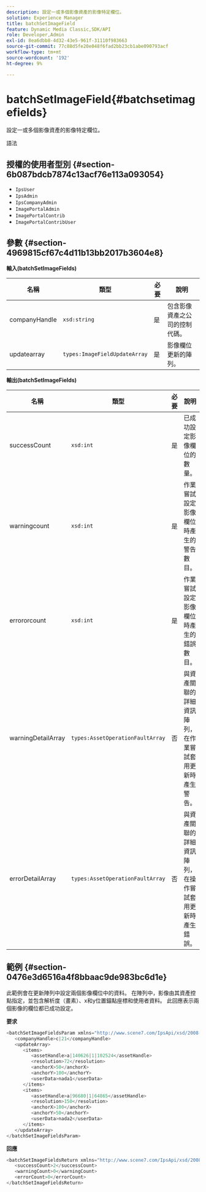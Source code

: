 ```yaml
---
description: 設定一或多個影像資產的影像特定欄位。
solution: Experience Manager
title: batchSetImageField
feature: Dynamic Media Classic,SDK/API
role: Developer,Admin
exl-id: 8ea6dbb8-4d32-43e5-961f-31110f983663
source-git-commit: 77c88d5fe20e048f6fad2bb23cb1abe090793acf
workflow-type: tm+mt
source-wordcount: '192'
ht-degree: 9%

---
```


# batchSetImageField{#batchsetimagefields}

設定一或多個影像資產的影像特定欄位。

語法

## 授權的使用者型別 {#section-6b087bdcb7874c13acf76e113a093054}

* `IpsUser`
* `IpsAdmin`
* `IpsCompanyAdmin`
* `ImagePortalAdmin`
* `ImagePortalContrib`
* `ImagePortalContribUser`

## 參數 {#section-4969815cf67c4d11b13bb2017b3604e8}

**輸入(batchSetImageFields)**

| 名稱 | 類型 | 必要 | 說明 |
|---|---|---|---|
| companyHandle | `xsd:string` | 是 | 包含影像資產之公司的控制代碼。 |
| updatearray | `types:ImageFieldUpdateArray` | 是 | 影像欄位更新的陣列。 |

**輸出(batchSetImageFields)**

| 名稱 | 類型 | 必要 | 說明 |
|---|---|---|---|
| successCount | `xsd:int` | 是 | 已成功設定影像欄位的數量。 |
| warningcount | `xsd:int` | 是 | 作業嘗試設定影像欄位時產生的警告數目。 |
| errororcount | `xsd:int` | 是 | 作業嘗試設定影像欄位時產生的錯誤數目。 |
| warningDetailArray | `types:AssetOperationFaultArray` | 否 | 與資產關聯的詳細資訊陣列，在作業嘗試套用更新時產生警告。 |
| errorDetailArray | `types:AssetOperationFaultArray` | 否 | 與資產關聯的詳細資訊陣列，在操作嘗試套用更新時產生錯誤。 |

## 範例 {#section-0476e3d6516a4f8bbaac9de983bc6d1e}

此範例會在更新陣列中設定兩個影像欄位中的資料。 在陣列中，影像由其資產控點指定，並包含解析度（畫素）、x和y位置錨點座標和使用者資料。 此回應表示兩個影像的欄位都已成功設定。

**要求**

```java
<batchSetImageFieldsParam xmlns="http://www.scene7.com/IpsApi/xsd/2008-01-15">
   <companyHandle>c|21</companyHandle>
   <updateArray>
      <items>
         <assetHandle>a|140626|1|102524</assetHandle>
         <resolution>72</resolution>
         <anchorX>50</anchorX>
         <anchorY>100</anchorY>
         <userData>nada1</userData>
      </items>
      <items>
         <assetHandle>a|96680|1|64865</assetHandle>
         <resolution>150</resolution>
         <anchorX>100</anchorX>
         <anchorY>50</anchorY>
         <userData>nada2</userData>
      </items>
   </updateArray>
</batchSetImageFieldsParam>
```

**回應**

```java
<batchSetImageFieldsReturn xmlns="http://www.scene7.com/IpsApi/xsd/2008-01-15">
   <successCount>2</successCount>
   <warningCount>0</warningCount>
   <errorCount>0</errorCount>
</batchSetImageFieldsReturn>
```
